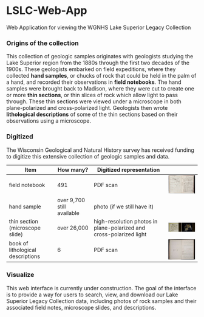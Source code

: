# LSLC-Web-App
Web Application for viewing the WGNHS Lake Superior Legacy Collection



### Origins of the collection 
This collection of geologic samples originates with geologists studying the Lake Superior region from the 1880s through the first two decades of the 1900s. These geologists embarked on field expeditions, where they collected **hand samples**, or chucks of rock that could be held in the palm of a hand, and recorded their observations in **field notebooks**. The hand samples were brought back to Madison, where they were cut to create one or more **thin sections**, or thin slices of rock which allow light to pass through. These thin sections were viewed under a microscope in both plane-polarized and cross-polarized light. Geologists then wrote **lithological descriptions** of some of the thin sections based on their observations using a microscope. 


### Digitized

The Wisconsin Geological and Natural History survey has received funding to digitize this extensive collection of geologic samples and data. 



| Item                         | How many? | Digitized representation                                  |   |
|------------------------------|---|-----------------------------------------------------------|---|
| field notebook               | 491 | PDF scan                                                  | ![notebook image](images/tinyThumbnails/notebook02_spread_tiny.jpg)  |
| hand sample                  | over 9,700 still available | photo (if we still have it)                                                          |   |
| thin section (microscope slide)                | over 26,000 | high-resolution photos in plane-polarized and cross-polarized light|  ![thin section image](images/tinyThumbnails/thinSec23_tiny.jpg) |
| book of lithological descriptions | 6 | PDF scan                                                 | ![lith book image](images/tinyThumbnails/lithbookVI_spread_tiny.jpg)  |  |



### Visualize
This web interface is currently under construction. The goal of the interface is to provide a way for users to search, view, and download our Lake Superior Legacy Collection data, including photos of rock samples and their associated field notes, microscope slides, and descriptions. 
